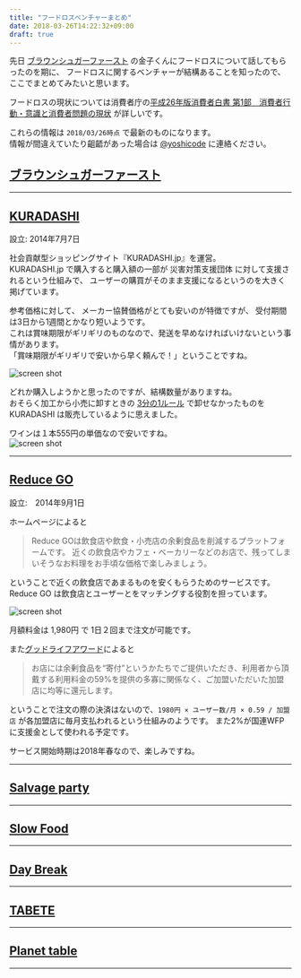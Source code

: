 ```yaml
---
title: "フードロスベンチャーまとめ"
date: 2018-03-26T14:22:32+09:00
draft: true
---
```


先日 [ブラウンシュガーファースト](https://bs1stonline.com/) の金子くんにフードロスについて話してもらったのを期に、
フードロスに関するベンチャーが結構あることを知ったので、ここでまとめてみたいと思います。  

フードロスの現状については消費者庁の[平成26年版消費者白書 第1部　消費者行動・意識と消費者問題の現状](http://www.caa.go.jp/information/hakusyo/2014/honbun_1_1_3_1.html)
が詳しいです。

これらの情報は `2018/03/26時点` で最新のものになります。  
情報が間違えていたり齟齬があった場合は [@yoshicode](https://twitter.com/yoshicode) に連絡ください。

## [ブラウンシュガーファースト](https://bs1stonline.com/)



---

## [KURADASHI](https://www.kuradashi.jp/)  
  設立: 2014年7月7日  

社会貢献型ショッピングサイト『KURADASHI.jp』を運営。  
KURADASHI.jp で購入すると購入額の一部が 災害対策支援団体 に対して支援されるという仕組みで、
ユーザーの購買がそのまま支援になるというのを大きく掲げています。  

参考価格に対して、 メーカー協賛価格がとても安いのが特徴ですが、 受付期間は3日から1週間とかなり短いようです。    
これは賞味期限がギリギリのものなので、発送を早めなければいけないという事情があります。  
「賞味期限がギリギリで安いから早く頼んで！」ということですね。

![screen shot](/img/blog/food-loss/kuradashi.png)

どれか購入しようかと思ったのですが、結構数量がありますね。  
おそらく加工から小売に卸すときの [3分の1ルール](https://dot.asahi.com/wa/2017032300091.html) で卸せなかったものを 
KURADASHI は販売しているように思えました。

ワインは１本555円の単価なので安いですね。  
![screen shot](/img/blog/food-loss/kuradashi-2.png)

---

## [Reduce GO](https://reducego.jp/)  
  設立:　2014年9月1日

ホームページによると  

> Reduce GOは飲食店や飲食・小売店の余剰食品を削減するプラットフォームです。
近くの飲食店やカフェ・ベーカリーなどのお店で、残ってしまいそうなお料理をお手頃な価格で楽しみましょう。

ということで近くの飲食店であまるものを安くもらうためのサービスです。  
Reduce GO は飲食店とユーザーとをマッチングする役割を担っています。  

![screen shot](/img/blog/food-loss/reducego.png)

月額料金は 1,980円 で 1日２回まで注文が可能です。  

また[グッドライフアワード](http://www.goodlifeaward.jp/glaentry/glaentry-5246)によると

> お店には余剰食品を“寄付”というかたちでご提供いただき、利用者から頂戴する利用料金の59%を提供の多寡に関係なく、ご加盟いただいた加盟店に均等に還元します。

ということで注文の際の決済はないので、`1980円 × ユーザー数/月 × 0.59 / 加盟店` が各加盟店に毎月支払われるという仕組みのようです。
また2%が国連WFPに支援金として使われる予定です。

サービス開始時期は2018年春なので、楽しみですね。

---
## [Salvage party ](http://)  

---  
## [Slow Food](http://)    

---
## [Day Break](http://)    

---
## [TABETE](http://)    

---
## [Planet table](http://)    

---
